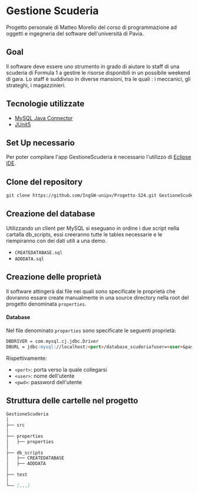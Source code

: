 # Gestione Scuderia
Progetto personale di Matteo Morello del corso di programmazione ad oggetti e ingegneria del software dell'università di Pavia.
## Goal
Il software deve essere uno strumento in grado di aiutare lo staff di una scuderia di Formula 1 a gestire le risorse disponibili in un possibile weekend di gara. Lo staff è suddiviso in diverse mansioni, tra le quali : i meccanici, gli strateghi, i magazzinieri.
## Tecnologie utilizzate
- [MySQL Java Connector](https://github.com/mysql/mysql-connector-j)
- [JUnit5](https://junit.org/junit5/)
## Set Up necessario
Per poter compilare l'app GestioneScuderia è necessario l'utilizzo di [Eclipse IDE](https://www.eclipse.org/).
## Clone del repository
```markdown
git clone https://github.com/IngSW-unipv/Progetto-S24.git GestioneScuderia
```
## Creazione del database
Utilizzando un client per MySQL si eseguano in ordine i due script nella cartalla db_scripts, essi creeranno tutte le tables necessarie e le riempiranno con dei dati utili a una demo.

- ```CREATEDATABASE.sql```
- ```ADDDATA.sql```
## Creazione delle proprietà
Il software attingerà dai file nei quali sono specificate le proprietà che dovranno essare create manualmente in una source directory nella root del progetto denominata ```properties```.


#### Database
Nel file denominato ```properties``` sono specificate le seguenti proprietà:
```markdown
DBDRIVER = com.mysql.cj.jdbc.Driver
DBURL = jdbc:mysql://localhost:<port>/database_scuderia?user=<user>&password=<pwd>
```
Rispettivamente:
- `<port>`: porta verso la quale collegarsi
- `<user>`: nome dell'utente
- `<pwd>`: password dell'utente

## Struttura delle cartelle nel progetto
```markdown
GestioneScuderia  
│  
├── src  
│  
├── properties  
│   ├── properties
│
├── db_scripts  
│   ├── CREATEDATABASE
│   ├── ADDDATA
│ 
├── test
│  
└── [...]
